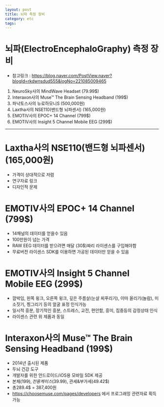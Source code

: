```yaml
---
layout: post
title: 뇌파 측정 장비
category: etc
tags: 
---
```


# 뇌파(ElectroEncephaloGraphy) 측정 장비
* 참고링크 : https://blog.naver.com/PostView.naver?blogId=rkdwnsdud555&logNo=221085009465

1. NeuroSky사의 MindWave Headset (79.99$)
2. Interaxon사의 Muse™ The Brain Sensing Headband (199$)
3. 파낙토스사의 뉴로하모니S (500,000원)
4. Laxtha사의 NSE110(밴드형 뇌파센서) (165,000원)
5. EMOTIV사의 EPOC+ 14 Channel (799$)
6. EMOTIV사의 Insight 5 Channel Mobile EEG (299$)

---

# Laxtha사의 NSE110(밴드형 뇌파센서) (165,000원)
* 가격이 상대적으로 저렴
* 연구자료 링크
* 디자인적 문제

# EMOTIV사의 EPOC+ 14 Channel (799$)
* 14채널의 데이터를 얻을수 있음
* 100만원이 넘는 가격
* RAW EEG 데이터를 받으려면 매달 (30$)짜리 라이센스를 구입해야함
* 무료버전 라이센스 SDK를 이용하면 가공된 데이터만 얻을 수 있음

# EMOTIV사의 Insight 5 Channel Mobile EEG (299$)
* 깜박임, 왼쪽 윙크, 오른쪽 윙크, 깊은 주름살(눈살 찌푸리기), 이마 올리기(놀람), 미소짓기, 찡그리기 등의 얼굴 표정 인식가능
* 일시적 흥분, 장기적인 흥분, 스트레스, 교전, 편안함, 흥미, 집중등의 감정상태 인식
* 라이센스 관련 위 제품과 동일

# Interaxon사의 Muse™ The Brain Sensing Headband (199$)
* 2014년 출시된 제품
* 두뇌 건강 도구
* 개발자를 위한 안드로이드/iOS용 모바일 SDK 제공
* 본체(199$), 전용케이스(39.99$), 관세&부가세(49.42$)
* 총289.4$ = 387,400원
* <https://choosemuse.com/pages/developers> 에서 프로그래밍 관련자료 획득 가능